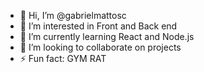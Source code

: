 - 👋 Hi, I’m @gabrielmattosc
- 👀 I’m interested in Front and Back end
- 🌱 I’m currently learning React and Node.js
- 💞️ I’m looking to collaborate on projects
- ⚡ Fun fact: GYM RAT
